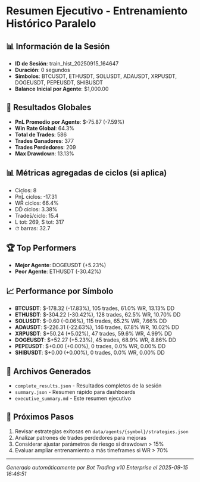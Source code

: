 # Resumen Ejecutivo - Entrenamiento Histórico Paralelo

## 📊 Información de la Sesión
- **ID de Sesión**: train_hist_20250915_164647
- **Duración**: 0 segundos
- **Símbolos**: BTCUSDT, ETHUSDT, SOLUSDT, ADAUSDT, XRPUSDT, DOGEUSDT, PEPEUSDT, SHIBUSDT
- **Balance Inicial por Agente**: $1,000.00

## 🎯 Resultados Globales
- **PnL Promedio por Agente**: $-75.87 (-7.59%)
- **Win Rate Global**: 64.3%
- **Total de Trades**: 586
- **Trades Ganadores**: 377
- **Trades Perdedores**: 209
- **Max Drawdown**: 13.13%

## 📊 Métricas agregadas de ciclos (si aplica)
- Ciclos: 8
- PnL̄ ciclos: -17.31
- WR̄ ciclos: 66.4%
- DD̄ ciclos: 3.38%
- Trades̄/ciclo: 15.4
- L tot: 269, S tot: 317
- ⏱̄ barras: 32.7


## 🏆 Top Performers
- **Mejor Agente**: DOGEUSDT (+5.23%)
- **Peor Agente**: ETHUSDT (-30.42%)

## 📈 Performance por Símbolo
- **BTCUSDT**: $-178.32 (-17.83%), 105 trades, 61.0% WR, 13.13% DD
- **ETHUSDT**: $-304.22 (-30.42%), 128 trades, 62.5% WR, 10.70% DD
- **SOLUSDT**: $-0.60 (-0.06%), 115 trades, 65.2% WR, 7.66% DD
- **ADAUSDT**: $-226.31 (-22.63%), 146 trades, 67.8% WR, 10.02% DD
- **XRPUSDT**: $+50.24 (+5.02%), 47 trades, 59.6% WR, 4.99% DD
- **DOGEUSDT**: $+52.27 (+5.23%), 45 trades, 68.9% WR, 8.86% DD
- **PEPEUSDT**: $+0.00 (+0.00%), 0 trades, 0.0% WR, 0.00% DD
- **SHIBUSDT**: $+0.00 (+0.00%), 0 trades, 0.0% WR, 0.00% DD

## 📁 Archivos Generados
- `complete_results.json` - Resultados completos de la sesión
- `summary.json` - Resumen rápido para dashboards
- `executive_summary.md` - Este resumen ejecutivo

## 🎯 Próximos Pasos
1. Revisar estrategias exitosas en `data/agents/{symbol}/strategies.json`
2. Analizar patrones de trades perdedores para mejoras
3. Considerar ajustar parámetros de riesgo si drawdown > 15%
4. Evaluar ampliar entrenamiento a más timeframes si WR > 70%

---
*Generado automáticamente por Bot Trading v10 Enterprise el 2025-09-15 16:46:51*
